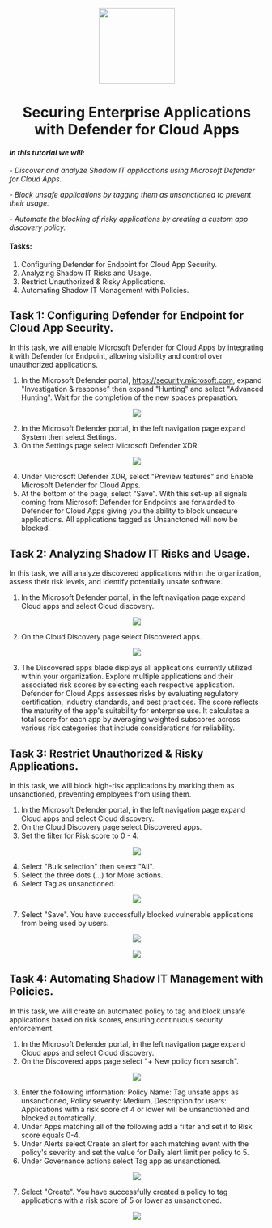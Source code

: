 <p align="center">
  <img src="https://github.com/user-attachments/assets/d75e3b18-178a-43ec-b5e5-1dd6c584675b" width="150" height="auto">
  <h1 align="center">Securing Enterprise Applications with Defender for Cloud Apps</h1>
</p>

#### *In this tutorial we will:*
*- Discover and analyze Shadow IT applications using Microsoft Defender for Cloud Apps.*

*- Block unsafe applications by tagging them as unsanctioned to prevent their usage.*

*- Automate the blocking of risky applications by creating a custom app discovery policy.*

#### Tasks:
1.  Configuring Defender for Endpoint for Cloud App Security.
2.  Analyzing Shadow IT Risks and Usage.
3.  Restrict Unauthorized & Risky Applications.
4.  Automating Shadow IT Management with Policies.

## Task 1: Configuring Defender for Endpoint for Cloud App Security.

In this task, we will enable Microsoft Defender for Cloud Apps by integrating it with Defender for Endpoint, allowing visibility and control over unauthorized applications.

1.  In the Microsoft Defender portal, https://security.microsoft.com, expand "Investigation & response" then expand "Hunting" and select "Advanced Hunting". Wait for the completion of the new spaces preparation. 

<p align="center">
<img src="https://github.com/user-attachments/assets/cef4469c-da78-426c-a47e-ddc0c4fb3141">
</p>

2.	In the Microsoft Defender portal, in the left navigation page expand System then select Settings.
3.	On the Settings page select Microsoft Defender XDR.

<p align="center">
<img src="https://github.com/user-attachments/assets/b8616627-9415-451e-b4e4-2c6a2d6a4398">
</p>

4.	Under Microsoft Defender XDR, select "Preview features" and Enable Microsoft Defender for Cloud Apps.
5.	At the bottom of the page, select "Save". With this set-up all signals coming from Microsoft Defender for Endpoints are forwarded to Defender for Cloud Apps giving you the ability to block unsecure applications. All applications tagged as Unsanctoned will now be blocked.

## Task 2: Analyzing Shadow IT Risks and Usage.

In this task, we will analyze discovered applications within the organization, assess their risk levels, and identify potentially unsafe software.

1.  In the Microsoft Defender portal, in the left navigation page expand Cloud apps and select Cloud discovery.

<p align="center">
<img src="https://github.com/user-attachments/assets/201d29f9-a990-4e1e-8276-70b99e9a49f6">
</p>

2.	On the Cloud Discovery page select Discovered apps.

<p align="center">
<img src="https://github.com/user-attachments/assets/91b658e3-1f70-4710-b1ec-edca5e38441c">
</p>

3.	The Discovered apps blade displays all applications currently utilized within your organization. Explore multiple applications and their associated risk scores by selecting each respective application. Defender for Cloud Apps assesses risks by evaluating regulatory certification, industry standards, and best practices. The score reflects the maturity of the app's suitability for enterprise use. It calculates a total score for each app by averaging weighted subscores across various risk categories that include considerations for reliability.

## Task 3: Restrict Unauthorized & Risky Applications.

In this task, we will block high-risk applications by marking them as unsanctioned, preventing employees from using them.

1.  In the Microsoft Defender portal, in the left navigation page expand Cloud apps and select Cloud discovery.
2.	On the Cloud Discovery page select Discovered apps.
3.	Set the filter for Risk score to 0 - 4.

<p align="center">
<img src="https://github.com/user-attachments/assets/ef5f9923-ae57-47ea-80c1-651b97c7b88d">
</p>
 
4.	Select "Bulk selection" then select "All".
5.	Select the three dots (...) for More actions.
6.	Select Tag as unsanctioned.

<p align="center">
<img src="https://github.com/user-attachments/assets/f439a590-3b50-453e-a542-14a69dd4d17d">
</p>
 
7.	Select "Save". You have successfully blocked vulnerable applications from being used by users.

<p align="center">
<img src="https://github.com/user-attachments/assets/96702f1f-01d7-46b5-a702-12a3ab6ca8f2">
</p>

<p align="center">
<img src="https://github.com/user-attachments/assets/33abff9c-47c4-47b9-96e5-bff68f780d08">
</p>

## Task 4: Automating Shadow IT Management with Policies.

In this task, we will create an automated policy to tag and block unsafe applications based on risk scores, ensuring continuous security enforcement.

1.  In the Microsoft Defender portal, in the left navigation page expand Cloud apps and select Cloud discovery.
2.	On the Discovered apps page select "+ New policy from search".

<p align="center">
<img src="https://github.com/user-attachments/assets/34a1fa2a-7335-43fc-ba5c-ecd435625cdc">
</p>

3.	Enter the following information: Policy Name: Tag unsafe apps as unsanctioned, Policy severity: Medium, Description for users: Applications with a risk score of 4 or lower will be unsanctioned and blocked automatically.
4.	Under Apps matching all of the following add a filter and set it to Risk score equals 0-4.
5.	Under Alerts select Create an alert for each matching event with the policy's severity and set the value for Daily alert limit per policy to 5.
6.	Under Governance actions select Tag app as unsanctioned.

<p align="center">
<img src="https://github.com/user-attachments/assets/c5c176a6-9141-42e7-957e-173858965313">
</p> 

7.	Select "Create". You have successfully created a policy to tag applications with a risk score of 5 or lower as unsanctioned.

<p align="center">
<img src="https://github.com/user-attachments/assets/30d0f270-233c-4757-8c4e-af97c3ce91f0">
</p>
